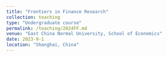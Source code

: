 ```yaml
---
title: "Frontiers in Finance Research"
collection: teaching
type: "Undergraduate course"
permalink: /teaching/2024FF.md
venue: "East China Normal University, School of Economics"
date: 2023-9-1
location: "Shanghai, China"
---
```


